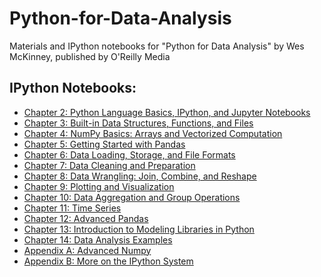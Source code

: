 ﻿# Python-for-Data-Analysis
Materials and IPython notebooks for "Python for Data Analysis" by Wes McKinney, published by O'Reilly Media

## IPython Notebooks:

* [Chapter 2: Python Language Basics, IPython, and Jupyter Notebooks](Chapter2/Chapter2.ipynb)
* [Chapter 3: Built-in Data Structures, Functions, and Files](Chapter3/Chapter3.ipynb)
* [Chapter 4: NumPy Basics: Arrays and Vectorized Computation](Chapter4/Chapter4.ipynb)
* [Chapter 5: Getting Started with Pandas](Chapter5/Chapter5.ipynb)
* [Chapter 6: Data Loading, Storage, and File Formats](Chapter6/Chapter6.ipynb)
* [Chapter 7: Data Cleaning and Preparation](Chapter7/Chapter7.ipynb)
* [Chapter 8: Data Wrangling: Join, Combine, and Reshape](Chapter8/Chapter8.ipynb)
* [Chapter 9: Plotting and Visualization](Chapter9/Chapter9.ipynb)
* [Chapter 10: Data Aggregation and Group Operations](Chapter10/Chapter10.ipynb)
* [Chapter 11: Time Series](Chapter11/Chapter11.ipynb)
* [Chapter 12: Advanced Pandas](Chapter12/Chapter12.ipynb)
* [Chapter 13: Introduction to Modeling Libraries in Python](Chapter13/Chapter13.ipynb)
* [Chapter 14: Data Analysis Examples](Chapter14/Chapter14.ipynb)
* [Appendix A: Advanced Numpy](Appendix-A/Appendix-A.ipynb)
* [Appendix B: More on the IPython System](Appendix-B/Appendix-B.ipynb)
